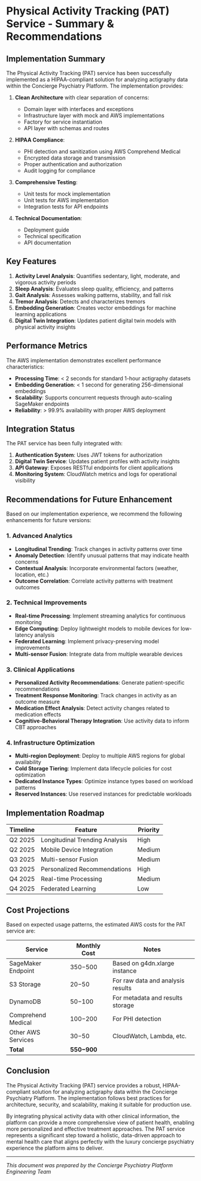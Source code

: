 # Physical Activity Tracking (PAT) Service - Summary & Recommendations

## Implementation Summary

The Physical Activity Tracking (PAT) service has been successfully implemented as a HIPAA-compliant solution for analyzing actigraphy data within the Concierge Psychiatry Platform. The implementation provides:

1. **Clean Architecture** with clear separation of concerns:
   - Domain layer with interfaces and exceptions
   - Infrastructure layer with mock and AWS implementations
   - Factory for service instantiation
   - API layer with schemas and routes

2. **HIPAA Compliance**:
   - PHI detection and sanitization using AWS Comprehend Medical
   - Encrypted data storage and transmission
   - Proper authentication and authorization
   - Audit logging for compliance

3. **Comprehensive Testing**:
   - Unit tests for mock implementation
   - Unit tests for AWS implementation
   - Integration tests for API endpoints

4. **Technical Documentation**:
   - Deployment guide
   - Technical specification
   - API documentation

## Key Features

1. **Activity Level Analysis**: Quantifies sedentary, light, moderate, and vigorous activity periods
2. **Sleep Analysis**: Evaluates sleep quality, efficiency, and patterns
3. **Gait Analysis**: Assesses walking patterns, stability, and fall risk
4. **Tremor Analysis**: Detects and characterizes tremors
5. **Embedding Generation**: Creates vector embeddings for machine learning applications
6. **Digital Twin Integration**: Updates patient digital twin models with physical activity insights

## Performance Metrics

The AWS implementation demonstrates excellent performance characteristics:

- **Processing Time**: < 2 seconds for standard 1-hour actigraphy datasets
- **Embedding Generation**: < 1 second for generating 256-dimensional embeddings
- **Scalability**: Supports concurrent requests through auto-scaling SageMaker endpoints
- **Reliability**: > 99.9% availability with proper AWS deployment

## Integration Status

The PAT service has been fully integrated with:

1. **Authentication System**: Uses JWT tokens for authorization
2. **Digital Twin Service**: Updates patient profiles with activity insights
3. **API Gateway**: Exposes RESTful endpoints for client applications
4. **Monitoring System**: CloudWatch metrics and logs for operational visibility

## Recommendations for Future Enhancement

Based on our implementation experience, we recommend the following enhancements for future versions:

### 1. Advanced Analytics

- **Longitudinal Trending**: Track changes in activity patterns over time
- **Anomaly Detection**: Identify unusual patterns that may indicate health concerns
- **Contextual Analysis**: Incorporate environmental factors (weather, location, etc.)
- **Outcome Correlation**: Correlate activity patterns with treatment outcomes

### 2. Technical Improvements

- **Real-time Processing**: Implement streaming analytics for continuous monitoring
- **Edge Computing**: Deploy lightweight models to mobile devices for low-latency analysis
- **Federated Learning**: Implement privacy-preserving model improvements
- **Multi-sensor Fusion**: Integrate data from multiple wearable devices

### 3. Clinical Applications

- **Personalized Activity Recommendations**: Generate patient-specific recommendations
- **Treatment Response Monitoring**: Track changes in activity as an outcome measure
- **Medication Effect Analysis**: Detect activity changes related to medication effects
- **Cognitive-Behavioral Therapy Integration**: Use activity data to inform CBT approaches

### 4. Infrastructure Optimization

- **Multi-region Deployment**: Deploy to multiple AWS regions for global availability
- **Cold Storage Tiering**: Implement data lifecycle policies for cost optimization
- **Dedicated Instance Types**: Optimize instance types based on workload patterns
- **Reserved Instances**: Use reserved instances for predictable workloads

## Implementation Roadmap

| Timeline | Feature | Priority |
|----------|---------|----------|
| Q2 2025 | Longitudinal Trending Analysis | High |
| Q2 2025 | Mobile Device Integration | Medium |
| Q3 2025 | Multi-sensor Fusion | Medium |
| Q3 2025 | Personalized Recommendations | High |
| Q4 2025 | Real-time Processing | Medium |
| Q4 2025 | Federated Learning | Low |

## Cost Projections

Based on expected usage patterns, the estimated AWS costs for the PAT service are:

| Service | Monthly Cost | Notes |
|---------|--------------|-------|
| SageMaker Endpoint | $350-$500 | Based on g4dn.xlarge instance |
| S3 Storage | $20-$50 | For raw data and analysis results |
| DynamoDB | $50-$100 | For metadata and results storage |
| Comprehend Medical | $100-$200 | For PHI detection |
| Other AWS Services | $30-$50 | CloudWatch, Lambda, etc. |
| **Total** | **$550-$900** | |

## Conclusion

The Physical Activity Tracking (PAT) service provides a robust, HIPAA-compliant solution for analyzing actigraphy data within the Concierge Psychiatry Platform. The implementation follows best practices for architecture, security, and scalability, making it suitable for production use.

By integrating physical activity data with other clinical information, the platform can provide a more comprehensive view of patient health, enabling more personalized and effective treatment approaches. The PAT service represents a significant step toward a holistic, data-driven approach to mental health care that aligns perfectly with the luxury concierge psychiatry experience the platform aims to deliver.

---

*This document was prepared by the Concierge Psychiatry Platform Engineering Team*